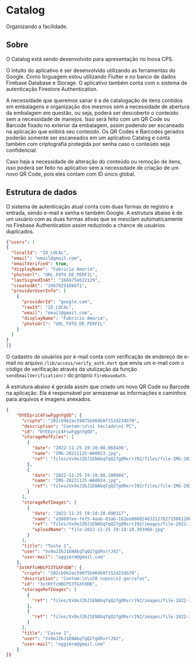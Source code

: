 # Catalog

Organizando a facilidade.

## Sobre

O Catalog está sendo desenvolvido para apresentação no Inova CPS.

O intuito do aplicativo é ser desenvolvido utilizando as ferramentas do Google. Como linguagem estou utilizando Flutter e no banco de dados Firebase Database e Storage. O aplicativo também conta com o sistema de autenticação Firestore Authentication.

A necessidade que queremos sanar é a de catalogação de itens contidos em embalagens e organização dos mesmos sem a necessidade de abertura da embalagem em questão, ou seja, poderá ser descoberto o conteúdo sem a necessidade de manejos. Isso será feito com um QR Code ou Barcode fixado no exterior da embalagem, assim podendo ser escaneado na aplicação que exibirá seu conteúdo. Os QR Codes e Barcodes gerados poderão somente ser escaneados em um aplicativo Catalog e conta também com criptografia protegida por senha caso o conteúdo seja confidencial.

Caso haja a necessidade de alteração do conteúdo ou remoção de itens, isso poderá ser feito no aplicativo sem a necessidade de criação de um novo QR Code, pois eles contam com ID único global.

## Estrutura de dados

O sistema de autenticação atual conta com duas formas de registro e entrada, sendo e-mail e senha e também Google. A estrutura abaixo é de um usuário com as duas formas ativas que se mesclam automaticamente no Firebase Authentication assim reduzindo a chance de usuários duplicados. 

```JSON
{"users": [
{
  "localId": "ID_LOCAL",
  "email": "email@gmail.com",
  "emailVerified": true,
  "displayName": "Fabricio Amorim",
  "photoUrl": "URL_FOTO_DE_PERFIL",
  "lastSignedInAt": "1669754622129",
  "createdAt": "1667929188871",
  "providerUserInfo": [
    {
      "providerId": "google.com",
      "rawId": "ID_LOCAL",
      "email": "email@gmail.com",
      "displayName": "Fabricio Amorim",
      "photoUrl": "URL_FOTO_DE_PERFIL"
    }
  ]
}
]}
```

O cadastro de usuários por e-mail conta com verificação de endereço de e-mail no arquivo `/lib/access/verify_auth.dart` que envia um e-mail com o código de verificação através da utulização da função `sendEmailVerification()` do próprio `FirebaseAuth`.


A estrutura abaixo é gerada assim que criado um novo QR Code ou Barcode na aplicação. Ela é responsável por armazenar as informações e caminhos para arquivos e imagens anexados.

```JSON
{
    "0YEEpriC4FswFggnYgOO": {
      "cripto": "202cb962ac59075b964b07152d234b70",
      "description": "Contem:\n\n1 teclado\n1 PC",
      "id": "0YEEpriC4FswFggnYgOO",
      "storageRefFiles": [
        {
          "date": "2022-11-25 19:20:00.068436",
          "name": "IMG-20221125-WA0023.jpg",
          "ref": "files/Vx9oJZ6J1ENAbqTqQ27gORxrrJ92/files/file-IMG-20221125-WA0023.jpg"
        },
        {
          "date": "2022-11-25 19:20:08.100944",
          "name": "IMG-20221125-WA0024.jpg",
          "ref": "files/Vx9oJZ6J1ENAbqTqQ27gORxrrJ92/files/file-IMG-20221125-WA0024.jpg"
        }
      ],
      "storageRefImages": [
        {
          "date": "2022-11-25 19:18:28.890317",
          "name": "a38097ee-fef5-4aab-83ab-162ee60082463212782715081280763.jpg",
          "ref": "files/Vx9oJZ6J1ENAbqTqQ27gORxrrJ92/images/file-2022-11-25 19:18:18.393960.jpg",
          "uploadName": "file-2022-11-25 19:18:18.393960.jpg"
        }
      ],
      "title": "Teste 1",
      "user": "Vx9oJZ6J1ENAbqTqQ27gORxrrJ92",
      "user-mail": "oggimrm@gmail.com"
    },
    "3xtKFfcHBCPI3TGXFdDB": {
      "cripto": "202cb962ac59075b964b07152d234b70",
      "description": "Contem:\n\n20 copos\n2 garrafas",
      "id": "3xtKFfcHBCPI3TGXFdDB",
      "storageRefImages": [
        {
          "ref": "files/Vx9oJZ6J1ENAbqTqQ27gORxrrJ92/images/file-2022-11-22 11:54:10.642461.jpg"
        },
        {
          "ref": "files/Vx9oJZ6J1ENAbqTqQ27gORxrrJ92/images/file-2022-11-22 11:54:23.362418.jpg"
        }
      ],
      "title": "Caixa 1",
      "user": "Vx9oJZ6J1ENAbqTqQ27gORxrrJ92",
      "user-mail": "oggimrm@gmail.com"
    }
}}
```

